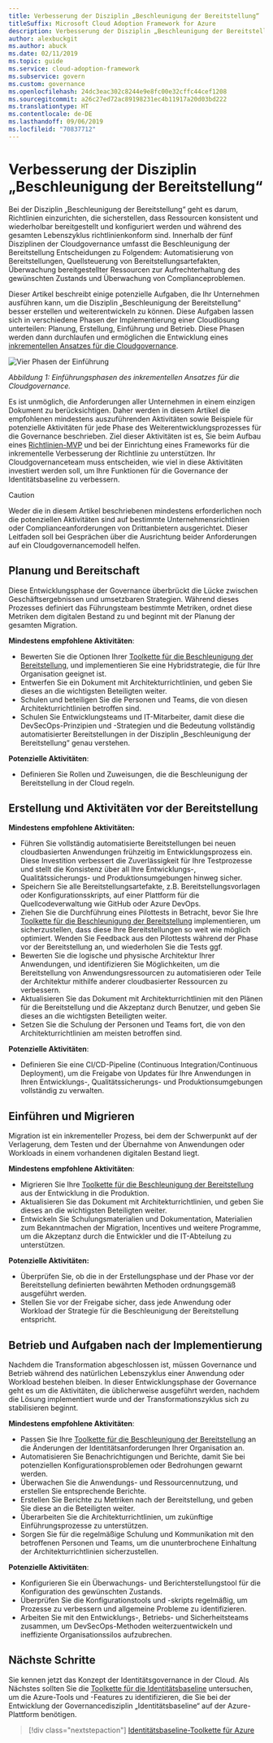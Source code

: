 ```yaml
---
title: Verbesserung der Disziplin „Beschleunigung der Bereitstellung“
titleSuffix: Microsoft Cloud Adoption Framework for Azure
description: Verbesserung der Disziplin „Beschleunigung der Bereitstellung“
author: alexbuckgit
ms.author: abuck
ms.date: 02/11/2019
ms.topic: guide
ms.service: cloud-adoption-framework
ms.subservice: govern
ms.custom: governance
ms.openlocfilehash: 24dc3eac302c8244e9e8fc00e32cffc44cef1208
ms.sourcegitcommit: a26c27ed72ac89198231ec4b11917a20d03bd222
ms.translationtype: HT
ms.contentlocale: de-DE
ms.lasthandoff: 09/06/2019
ms.locfileid: "70837712"
---
```

# <a name="deployment-acceleration-discipline-improvement"></a>Verbesserung der Disziplin „Beschleunigung der Bereitstellung“

Bei der Disziplin „Beschleunigung der Bereitstellung“ geht es darum, Richtlinien einzurichten, die sicherstellen, dass Ressourcen konsistent und wiederholbar bereitgestellt und konfiguriert werden und während des gesamten Lebenszyklus richtlinienkonform sind. Innerhalb der fünf Disziplinen der Cloudgovernance umfasst die Beschleunigung der Bereitstellung Entscheidungen zu Folgendem: Automatisierung von Bereitstellungen, Quellsteuerung von Bereitstellungsartefakten, Überwachung bereitgestellter Ressourcen zur Aufrechterhaltung des gewünschten Zustands und Überwachung von Complianceproblemen.

Dieser Artikel beschreibt einige potenzielle Aufgaben, die Ihr Unternehmen ausführen kann, um die Disziplin „Beschleunigung der Bereitstellung“ besser erstellen und weiterentwickeln zu können. Diese Aufgaben lassen sich in verschiedene Phasen der Implementierung einer Cloudlösung unterteilen: Planung, Erstellung, Einführung und Betrieb. Diese Phasen werden dann durchlaufen und ermöglichen die Entwicklung eines [inkrementellen Ansatzes für die Cloudgovernance](../journeys/index.md#an-incremental-approach-to-cloud-governance).

![Vier Phasen der Einführung](../../_images/adoption-phases.png)

*Abbildung 1: Einführungsphasen des inkrementellen Ansatzes für die Cloudgovernance.*

Es ist unmöglich, die Anforderungen aller Unternehmen in einem einzigen Dokument zu berücksichtigen. Daher werden in diesem Artikel die empfohlenen mindestens auszuführenden Aktivitäten sowie Beispiele für potenzielle Aktivitäten für jede Phase des Weiterentwicklungsprozesses für die Governance beschrieben. Ziel dieser Aktivitäten ist es, Sie beim Aufbau eines [Richtlinien-MVP](../journeys/index.md#an-incremental-approach-to-cloud-governance) und bei der Einrichtung eines Frameworks für die inkrementelle Verbesserung der Richtlinie zu unterstützen. Ihr Cloudgovernanceteam muss entscheiden, wie viel in diese Aktivitäten investiert werden soll, um Ihre Funktionen für die Governance der Identitätsbaseline zu verbessern.

> [!CAUTION]
> Weder die in diesem Artikel beschriebenen mindestens erforderlichen noch die potenziellen Aktivitäten sind auf bestimmte Unternehmensrichtlinien oder Complianceanforderungen von Drittanbietern ausgerichtet. Dieser Leitfaden soll bei Gesprächen über die Ausrichtung beider Anforderungen auf ein Cloudgovernancemodell helfen.

## <a name="planning-and-readiness"></a>Planung und Bereitschaft

Diese Entwicklungsphase der Governance überbrückt die Lücke zwischen Geschäftsergebnissen und umsetzbaren Strategien. Während dieses Prozesses definiert das Führungsteam bestimmte Metriken, ordnet diese Metriken dem digitalen Bestand zu und beginnt mit der Planung der gesamten Migration.

**Mindestens empfohlene Aktivitäten**:

- Bewerten Sie die Optionen Ihrer [Toolkette für die Beschleunigung der Bereitstellung](toolchain.md), und implementieren Sie eine Hybridstrategie, die für Ihre Organisation geeignet ist.
- Entwerfen Sie ein Dokument mit Architekturrichtlinien, und geben Sie dieses an die wichtigsten Beteiligten weiter.
- Schulen und beteiligen Sie die Personen und Teams, die von diesen Architekturrichtlinien betroffen sind.
- Schulen Sie Entwicklungsteams und IT-Mitarbeiter, damit diese die DevSecOps-Prinzipien und -Strategien und die Bedeutung vollständig automatisierter Bereitstellungen in der Disziplin „Beschleunigung der Bereitstellung“ genau verstehen.

**Potenzielle Aktivitäten**:

- Definieren Sie Rollen und Zuweisungen, die die Beschleunigung der Bereitstellung in der Cloud regeln.

## <a name="build-and-predeployment"></a>Erstellung und Aktivitäten vor der Bereitstellung

**Mindestens empfohlene Aktivitäten:**

- Führen Sie vollständig automatisierte Bereitstellungen bei neuen cloudbasierten Anwendungen frühzeitig im Entwicklungsprozess ein. Diese Investition verbessert die Zuverlässigkeit für Ihre Testprozesse und stellt die Konsistenz über all Ihre Entwicklungs-, Qualitätssicherungs- und Produktionsumgebungen hinweg sicher.
- Speichern Sie alle Bereitstellungsartefakte, z.B. Bereitstellungsvorlagen oder Konfigurationsskripts, auf einer Plattform für die Quellcodeverwaltung wie GitHub oder Azure DevOps.
- Ziehen Sie die Durchführung eines Pilottests in Betracht, bevor Sie Ihre [Toolkette für die Beschleunigung der Bereitstellung](toolchain.md) implementieren, um sicherzustellen, dass diese Ihre Bereitstellungen so weit wie möglich optimiert. Wenden Sie Feedback aus den Pilottests während der Phase vor der Bereitstellung an, und wiederholen Sie die Tests ggf.
- Bewerten Sie die logische und physische Architektur Ihrer Anwendungen, und identifizieren Sie Möglichkeiten, um die Bereitstellung von Anwendungsressourcen zu automatisieren oder Teile der Architektur mithilfe anderer cloudbasierter Ressourcen zu verbessern.
- Aktualisieren Sie das Dokument mit Architekturrichtlinien mit den Plänen für die Bereitstellung und die Akzeptanz durch Benutzer, und geben Sie dieses an die wichtigsten Beteiligten weiter.
- Setzen Sie die Schulung der Personen und Teams fort, die von den Architekturrichtlinien am meisten betroffen sind.

**Potenzielle Aktivitäten**:

- Definieren Sie eine CI/CD-Pipeline (Continuous Integration/Continuous Deployment), um die Freigabe von Updates für Ihre Anwendungen in Ihren Entwicklungs-, Qualitätssicherungs- und Produktionsumgebungen vollständig zu verwalten.

## <a name="adopt-and-migrate"></a>Einführen und Migrieren

Migration ist ein inkrementeller Prozess, bei dem der Schwerpunkt auf der Verlagerung, dem Testen und der Übernahme von Anwendungen oder Workloads in einem vorhandenen digitalen Bestand liegt.

**Mindestens empfohlene Aktivitäten**:

- Migrieren Sie Ihre [Toolkette für die Beschleunigung der Bereitstellung](toolchain.md) aus der Entwicklung in die Produktion.
- Aktualisieren Sie das Dokument mit Architekturrichtlinien, und geben Sie dieses an die wichtigsten Beteiligten weiter.
- Entwickeln Sie Schulungsmaterialien und Dokumentation, Materialien zum Bekanntmachen der Migration, Incentives und weitere Programme, um die Akzeptanz durch die Entwickler und die IT-Abteilung zu unterstützen.

**Potenzielle Aktivitäten:**

- Überprüfen Sie, ob die in der Erstellungsphase und der Phase vor der Bereitstellung definierten bewährten Methoden ordnungsgemäß ausgeführt werden.
- Stellen Sie vor der Freigabe sicher, dass jede Anwendung oder Workload der Strategie für die Beschleunigung der Bereitstellung entspricht.

## <a name="operate-and-post-implementation"></a>Betrieb und Aufgaben nach der Implementierung

Nachdem die Transformation abgeschlossen ist, müssen Governance und Betrieb während des natürlichen Lebenszyklus einer Anwendung oder Workload bestehen bleiben. In dieser Entwicklungsphase der Governance geht es um die Aktivitäten, die üblicherweise ausgeführt werden, nachdem die Lösung implementiert wurde und der Transformationszyklus sich zu stabilisieren beginnt.

**Mindestens empfohlene Aktivitäten**:

- Passen Sie Ihre [Toolkette für die Beschleunigung der Bereitstellung](toolchain.md) an die Änderungen der Identitätsanforderungen Ihrer Organisation an.
- Automatisieren Sie Benachrichtigungen und Berichte, damit Sie bei potenziellen Konfigurationsproblemen oder Bedrohungen gewarnt werden.
- Überwachen Sie die Anwendungs- und Ressourcennutzung, und erstellen Sie entsprechende Berichte.
- Erstellen Sie Berichte zu Metriken nach der Bereitstellung, und geben Sie diese an die Beteiligten weiter.
- Überarbeiten Sie die Architekturrichtlinien, um zukünftige Einführungsprozesse zu unterstützen.
- Sorgen Sie für die regelmäßige Schulung und Kommunikation mit den betroffenen Personen und Teams, um die ununterbrochene Einhaltung der Architekturrichtlinien sicherzustellen.

**Potenzielle Aktivitäten**:

- Konfigurieren Sie ein Überwachungs- und Berichterstellungstool für die Konfiguration des gewünschten Zustands.
- Überprüfen Sie die Konfigurationstools und -skripts regelmäßig, um Prozesse zu verbessern und allgemeine Probleme zu identifizieren.
- Arbeiten Sie mit den Entwicklungs-, Betriebs- und Sicherheitsteams zusammen, um DevSecOps-Methoden weiterzuentwickeln und ineffiziente Organisationssilos aufzubrechen.

## <a name="next-steps"></a>Nächste Schritte

Sie kennen jetzt das Konzept der Identitätsgovernance in der Cloud. Als Nächstes sollten Sie die [Toolkette für die Identitätsbaseline](toolchain.md) untersuchen, um die Azure-Tools und -Features zu identifizieren, die Sie bei der Entwicklung der Governancedisziplin „Identitätsbaseline“ auf der Azure-Plattform benötigen.

> [!div class="nextstepaction"]
> [Identitätsbaseline-Toolkette für Azure](toolchain.md)
